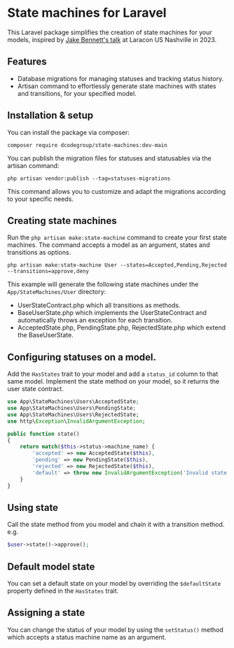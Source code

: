 # State machines for Laravel

This Laravel package simplifies the creation of state machines for your models,
inspired by [Jake Bennett's talk](https://www.youtube.com/watch?v=1A1xFtlDyzU) 
at Laracon US Nashville in 2023.

## Features
* Database migrations for managing statuses and tracking status history.
* Artisan command to effortlessly generate state machines with states and transitions, for your specified model.

## Installation & setup

You can install the package via composer:

```
composer require dcodegroup/state-machines:dev-main
```

You can publish the migration files for statuses and statusables via the artisan command:

```
php artisan vendor:publish --tag=statuses-migrations
```
This command allows you to customize and adapt the migrations according to your specific needs.

## Creating state machines

Run the `php artisan make:state-machine` command to create your first state machines. 
The command accepts a model as an argument, states and transitions as options.

```
php artisan make:state-machine User --states=Accepted,Pending,Rejected --transitions=approve,deny
```

This example will generate the following state machines under the `App/StateMachines/User` directory:
* UserStateContract.php which all transitions as methods.
* BaseUserState.php which implements the UserStateContract and automatically throws an exception for each transition.
* AcceptedState.php, PendingState.php, RejectedState.php which extend the BaseUserState.

## Configuring statuses on a model.

Add the `HasStates` trait to your model and add a `status_id` column to that same model.
Implement the state method on your model, so it returns the user state contract.

```php
use App\StateMachines\Users\AcceptedState;
use App\StateMachines\Users\PendingState;
use App\StateMachines\Users\RejectedState;
use http\Exception\InvalidArgumentException;

public function state()
{
    return match($this->status->machine_name) {
        'accepted' => new AcceptedState($this),
        'pending' => new PendingState($this),
        'rejected' => new RejectedState($this),
        'default' => throw new InvalidArgumentException('Invalid state'),
    }
}
```

## Using state

Call the state method from you model and chain it with a transition method. e.g.

```php
$user->state()->approve();
```

## Default model state

You can set a default state on your model by overriding the `$defaultState` property defined in the `HasStates` trait.

## Assigning a state

You can change the status of your model by using the `setStatus()` method which accepts a status machine name as an argument.